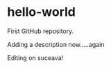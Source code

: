 hello-world
===========

First GitHub repository.

Adding a description now.....again

Editing on suceava!
